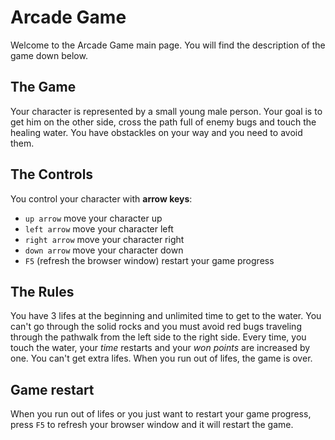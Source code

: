 Arcade Game
===============================

Welcome to the Arcade Game main page. You will find the description of the game down below.

The Game
--------
Your character is represented by a small young male person. Your goal is to get him on the other side, cross the path full of enemy bugs and touch the healing water. You have obstackles on your way and you need to avoid them.

The Controls
------------
You control your character with **arrow keys**:

  * `up arrow` move your character up
  * `left arrow` move your character left
  * `right arrow` move your character right
  * `down arrow` move your character down
  * `F5` (refresh the browser window) restart your game progress

The Rules
---------
You have 3 lifes at the beginning and unlimited time to get to the water. You can't go through the solid rocks and you must avoid red bugs traveling through the pathwalk from the left side to the right side. Every time, you touch the water, your *time* restarts and your *won points* are increased by one. You can't get extra lifes. When you run out of lifes, the game is over.

Game restart
------------
When you run out of lifes or you just want to restart your game progress, press `F5` to refresh your browser window and it will restart the game.